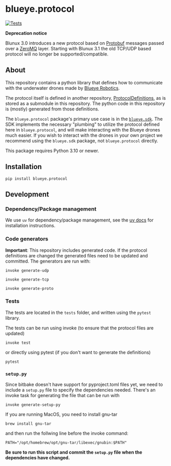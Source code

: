 # blueye.protocol
[![Tests](https://github.com/BluEye-Robotics/blueye.protocol/workflows/Tests/badge.svg)](https://github.com/BluEye-Robotics/blueye.protocol/actions)

**Deprecation notice**

Blunux 3.0 introduces a new protocol based on [Protobuf](https://developers.google.com/protocol-buffers/) messages passed over a [ZeroMQ](https://zeromq.org/) layer. Starting with Blunux 3.1 the old TCP/UDP based protocol will no longer be supported/compatible.


## About
This repository contains a python library that defines how to communicate with the underwater drones made by [Blueye Robotics](https://blueyerobotics.com).

The protocol itself is defined in another repository, [ProtocolDefinitions](https://github.com/BluEye-Robotics/ProtocolDefinitions), as is stored as a submodule in this repository. The python code in this repository is (mostly) generated from those definitions.

The `blueye.protocol` package's primary use case is in the [`blueye.sdk`](https://github.com/BluEye-Robotics/blueye.sdk). The SDK implements the necessary "plumbing" to utilize the protocol defined here in `blueye.protocol`, and will make interacting with the Blueye drones much easier. If you wish to interact with the drones in your own project we recommend using the `blueye.sdk` package, not `blueye.protocol` directly.

This package requires Python 3.10 or newer.

## Installation
```shell
pip install blueye.protocol
```

## Development

### Dependency/Package management
We use `uv` for dependency/package management, see the [uv docs](https://docs.astral.sh/uv/getting-started/installation/) for installation instructions.


### Code generators
**Important**: This repository includes generated code. If the protocol definitions are changed the generated files need to be updated and committed. The generators are run with:

`invoke generate-udp`

`invoke generate-tcp`

`invoke generate-proto`


### Tests
The tests are located in the `tests` folder, and written using the `pytest` library.

The tests can be run using invoke (to ensure that the protocol files are updated)

``` shell
invoke test
```
or directly using pytest (if you don't want to generate the definitions)

``` shell
pytest
```

### `setup.py`
Since bitbake doesn't have support for pyproject.toml files yet, we need to include a
`setup.py` file to specify the dependencies needed. There's an invoke task for
generating the file that can be run with
``` shell
invoke generate-setup-py
```

If you are running MacOS, you need to install gnu-tar
``` shell
brew install gnu-tar
```

and then run the follwing line before the invoke command:
``` shell
PATH="/opt/homebrew/opt/gnu-tar/libexec/gnubin:$PATH"
```

**Be sure to run this script and commit the `setup.py` file when the dependencies have
changed.**
